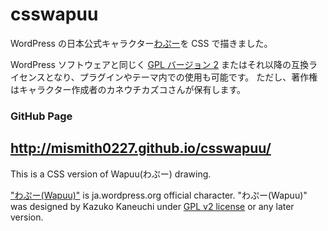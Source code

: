 # csswapuu
WordPress の日本公式キャラクター[わぷー](https://ja.wordpress.org/about-wp-ja/wapuu/)を CSS で描きました。

WordPress ソフトウェアと同じく [GPL バージョン 2](http://www.gnu.org/licenses/gpl-2.0.html) またはそれ以降の互換ライセンスとなり、プラグインやテーマ内での使用も可能です。
ただし、著作権はキャラクター作成者のカネウチカズコさんが保有します。

### GitHub Page
http://mismith0227.github.io/csswapuu/
---

This is a CSS version of Wapuu(わぷー) drawing.

["わぷー(Wapuu)"](https://ja.wordpress.org/about-wp-ja/wapuu/) is ja.wordpress.org official character. "わぷー(Wapuu)" was designed by Kazuko Kaneuchi under [GPL v2 license](http://www.gnu.org/licenses/gpl-2.0.html) or any later version.
